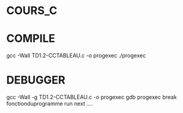 # COURS_C

# COMPILE
gcc -Wall TD1.2-CCTABLEAU.c -o progexec
./progexec

# DEBUGGER
gcc -Wall -g TD1.2-CCTABLEAU.c -o progexec
gdb progexec
break fonctionduprogramme
run 
next ....
